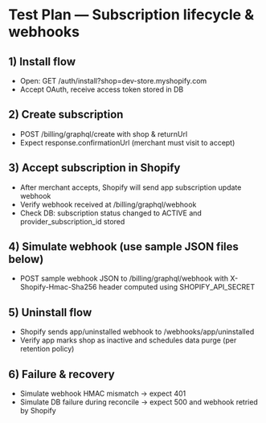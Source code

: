 # Test Plan — Subscription lifecycle & webhooks


## 1) Install flow
- Open: GET /auth/install?shop=dev-store.myshopify.com
- Accept OAuth, receive access token stored in DB

## 2) Create subscription
- POST /billing/graphql/create with shop & returnUrl
- Expect response.confirmationUrl (merchant must visit to accept)

## 3) Accept subscription in Shopify
- After merchant accepts, Shopify will send app subscription update webhook
- Verify webhook received at /billing/graphql/webhook
- Check DB: subscription status changed to ACTIVE and provider_subscription_id stored

## 4) Simulate webhook (use sample JSON files below)
- POST sample webhook JSON to /billing/graphql/webhook with X-Shopify-Hmac-Sha256 header computed using SHOPIFY_API_SECRET

## 5) Uninstall flow
- Shopify sends app/uninstalled webhook to /webhooks/app/uninstalled
- Verify app marks shop as inactive and schedules data purge (per retention policy)

## 6) Failure & recovery
- Simulate webhook HMAC mismatch -> expect 401
- Simulate DB failure during reconcile -> expect 500 and webhook retried by Shopify
